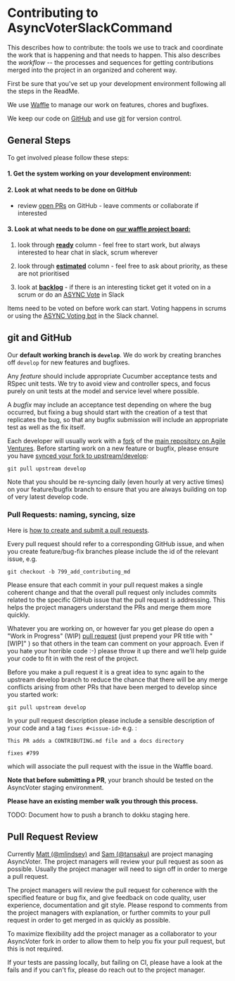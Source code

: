 # Contributing to AsyncVoterSlackCommand

This describes how to contribute:  the tools we use to track and
coordinate the work that is happening and that needs to happen. This also describes the
*workflow* -- the processes and sequences for getting contributions merged into the project in an organized and coherent way.

First be sure that you've set up your development environment following all the steps in the ReadMe.

We use [Waffle](https://waffle.io/AgileVentures/async-voter-slack-command) to manage our work on features, chores and bugfixes.

We keep our code on [GitHub](http://github.com) and use [git](https://git-scm.com) for version control.


## General Steps
To get involved please follow these steps:

#### 1. Get the system working on your development environment:

#### 2. Look at what needs to be done on GitHub

* review [open PRs](https://github.com/AgileVentures/async-voter-slack-command/pulls) on GitHub - leave comments or collaborate if interested


#### 3. Look at what needs to be done on [our waffle project board:](https://waffle.io/AgileVentures/async-voter-slack-command)

  1. look through **[ready](https://waffle.io/AgileVentures/async-voter-slack-command)** column - feel free to start work, but always interested to hear chat in slack, scrum wherever

  3. look through **[estimated](https://waffle.io/AgileVentures/async-voter-slack-command)** column - feel free to ask about priority, as these are not prioritised

  4. look at **[backlog](https://waffle.io/AgileVentures/async-voter-slack-command)** - if there is an interesting ticket get it voted on in a scrum or do an [ASYNC Vote](https://github.com/AgileVentures/AgileVentures/blob/master/ASYNC_VOTING.md) in Slack

  Items need to be voted on before work can start.  Voting happens in scrums or using the [ASYNC Voting bot](https://github.com/AgileVentures/AgileVentures/blob/master/ASYNC_VOTING.md) in the Slack channel.



## git and GitHub
Our **default working branch is `develop`**.  We do work by creating branches off `develop` for new features and bugfixes.

Any *feature* should include appropriate Cucumber acceptance tests and RSpec unit tests.  We try to avoid view and controller specs, and focus purely on unit tests at the model and service level where possible.

A *bugfix* may include an acceptance test depending on where the bug occurred, but fixing a bug should start with the creation of a test that replicates the bug, so that any bugfix submission will include an appropriate test as well as the fix itself.

Each developer will usually work with a [fork](https://help.github.com/articles/fork-a-repo/) of the [main repository on Agile Ventures](https://github.com/AgileVentures/async-voter-slack-command). Before starting work on a new feature or bugfix, please ensure you have [synced your fork to upstream/develop](https://help.github.com/articles/syncing-a-fork/):

```
git pull upstream develop
```

Note that you should be re-syncing daily (even hourly at very active times) on your
feature/bugfix branch to ensure that you are always building on top of very latest develop code.

### Pull Requests: naming, syncing, size
Here is [how to create and submit a pull requests](https://github.com/AgileVentures/WebsiteOne/blob/develop/docs/how_to_submit_a_pull_request_on_github.md).

Every pull request should refer to a corresponding GitHub issue, and when you create feature/bug-fix branches please include the id of the relevant issue, e.g.

```
git checkout -b 799_add_contributing_md
```

Please ensure that each commit in your pull request makes a single coherent change and that the overall pull request only includes commits related to the specific GitHub issue that the pull request is addressing.  This helps the project managers understand the PRs and merge them more quickly.

Whatever you are working on, or however far you get please do open a "Work in Progress" (WIP) [pull request](https://help.github.com/articles/creating-a-pull-request/) (just prepend your PR title with "[WIP]" ) so that others in the team can comment on your approach.  Even if you hate your horrible code :-) please throw it up there and we'll help guide your code to fit in with the rest of the project.


Before you make a pull request it is a great idea to sync again to the upstream develop branch to reduce the chance that there will be any merge conflicts arising from other PRs that have been merged to develop since you started work:

```
git pull upstream develop
```

In your pull request description please include a sensible description of your code and a tag `fixes #<issue-id>` e.g. :

```
This PR adds a CONTRIBUTING.md file and a docs directory

fixes #799
```

which will associate the pull request with the issue in the Waffle board.

**Note that before submitting a PR**, your branch should be tested on the AsyncVoter staging environment.

**Please have an existing member walk you through this process.**

TODO: Document how to push a branch to dokku staging here.

Pull Request Review
-------------------

Currently [Matt (@mlindsey)](https://github.com/mattlindsey "Matt (@mlindsey)") and [Sam (@tansaku)](https://github.com/tansaku) are project managing AsyncVoter.  The project managers will review your pull request as soon as possible.  Usually the project manager will need to sign off in order to merge a pull request.

The project managers will review the pull request for coherence with the specified feature or bug fix, and give feedback on code quality, user experience, documentation and git style.  Please respond to comments from the project managers with explanation, or further commits to your pull request in order to get merged in as quickly as possible.

To maximize flexibility add the project manager as a collaborator to your AsyncVoter fork in order to allow them to help you fix your pull request, but this is not required.

If your tests are passing locally, but failing on CI, please have a look at the fails and if you can't fix, please do reach out to the project manager.

